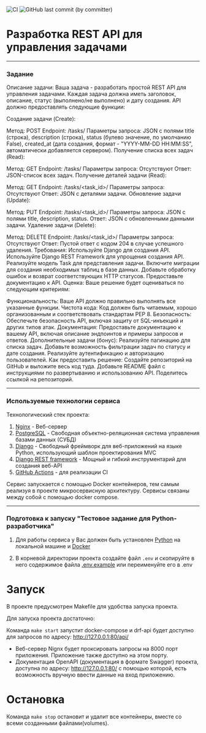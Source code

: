 ![CI](https://github.com/brivazz/softway_tz/actions/workflows/code-checker.yml/badge.svg)
![GitHub last commit (by committer)](https://img.shields.io/github/last-commit/brivazz/softway_tz)

# Разработка REST API для управления задачами

---

### Задание

Описание задачи:
Ваша задача - разработать простой REST API для управления задачами. Каждая задача должна иметь заголовок, описание, статус (выполнено/не выполнено) и дату создания. API должно предоставлять следующие функции:

Создание задачи (Create):

Метод: POST
Endpoint: /tasks/
Параметры запроса: JSON с полями title (строка), description (строка), status (булево значение, по умолчанию False), created_at (дата создания, формат - "YYYY-MM-DD HH:MM:SS", автоматически добавляется сервером).
Получение списка всех задач (Read):

Метод: GET
Endpoint: /tasks/
Параметры запроса: Отсутствуют
Ответ: JSON-список всех задач.
Получение деталей задачи (Read):

Метод: GET
Endpoint: /tasks/<task_id>/
Параметры запроса: Отсутствуют
Ответ: JSON с деталями задачи.
Обновление задачи (Update):

Метод: PUT
Endpoint: /tasks/<task_id>/
Параметры запроса: JSON с полями title, description, status.
Ответ: JSON с обновленными данными задачи.
Удаление задачи (Delete):

Метод: DELETE
Endpoint: /tasks/<task_id>/
Параметры запроса: Отсутствуют
Ответ: Пустой ответ с кодом 204 в случае успешного удаления.
Требования:
Используйте Django для создания API.
Используйте Django REST Framework для упрощения создания API.
Реализуйте модель Task для представления задачи.
Включите миграции для создания необходимых таблиц в базе данных.
Добавьте обработку ошибок и возврат соответствующих HTTP статусов.
Предоставьте документацию к API.
Oценка:
Ваше решение будет оцениваться по следующим критериям:

Функциональность: Ваше API должно правильно выполнять все указанные функции.
Чистота кода: Код должен быть читаемым, хорошо организованным и соответствовать стандартам PEP 8.
Безопасность: Обеспечьте безопасность API, включая защиту от SQL-инъекций и других типов атак.
Документация: Предоставьте документацию к вашему API, включая описание эндпоинтов и примеры запросов и ответов.
Дополнительные задачи (бонус):
Реализуйте пагинацию для списка задач.
Добавьте возможность фильтрации задач по статусу и дате создания.
Реализуйте аутентификацию и авторизацию пользователей.
Как предоставить решение:
Создайте репозиторий на GitHub и выложите весь код туда.
Добавьте README файл с инструкциями по развертыванию и использованию API.
Поделитесь ссылкой на репозиторий.

---

### Используемые технологии сервиса

Технологический стек проекта:

1. [Nginx](https://nginx.org/ru/) - Веб-сервер
2. [PostgreSQL](https://www.postgresql.org/) - Свободная объектно-реляционная система управления базами данных (СУБД)
3. [Django](https://www.djangoproject.com/) - Свободный фреймворк для веб-приложений на языке Python, использующий шаблон проектирования MVC
4. [Django REST framework](https://www.django-rest-framework.org/) - Мощный и гибкий инструментарий для создания веб-API
5. [GitHub Actions](https://docs.github.com/ru/actions) - для реализации CI

Сервис запускается с помощью Docker контейнеров, тем самым реализуя в проекте микросервисную архитектуру. Сервисы связаны между собой с помощью docker compose.

---

### Подготовка к запуску "Тестовое задание для Python-разработчика"

1. Для работы сервиса у Вас должен быть установлен [Python](https://www.python.org/) на локальной машине и [Docker](https://www.docker.com/)

2. В корневой директории проекта создайте файл `.env` и скопируйте в него содержимое файла [.env.example](https://github.com/brivazz/softway_tz/blob/main/.env.example) или переименуйте его в .env

# Запуск

В проекте предусмотрен Makefile для удобства запуска проекта.

Для запуска проекта достаточно:

Команда `make start` запустит docker-compose и drf-api будет доступно для запросов по адресу: <http://127.0.0.1:80/api/>

   - Веб-сервер Nignx будет проксировать запросы на 8000 порт приложения. Приложение также доступно на этом порту.
   - Документация OpenAPI (документация в формате Swаggеr) проекта, доступна по адресу: <http://127.0.0.1:80/> с помощью которой, есть возможность вручную ввести данные на вход приложению.

# Остановка

Команда `make stop` остановит и удалит все контейнеры, вместе со всеми созданными файлами(volumes).
